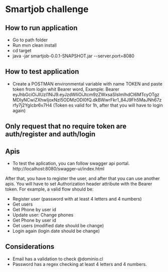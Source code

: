 # Smartjob challenge
## How to run application
* Go to path folder
* Run mvn clean install
* cd target
* java -jar smartjob-0.0.1-SNAPSHOT.jar --server.port=8080

## How to test application
* Create a POSTMAN environmental variable with name TOKEN and paste token from login whit Bearer word, Example: Bearer eyJhbGciOiJIUzI1NiJ9.eyJzdWIiOiJtcm9zZWxsaSIsImlhdCI6MTcyOTgzMDIyNCwiZXhwIjoxNzI5ODMzODI0fQ.dkBWwrFkr1_84J9Fh5MaJNh67zrfy7j2YgIcbr6v7H4 (Token es valid for 1h, after that you will have to login again)

## Only request that no require token are auth/register and auth/login

## Apis
* To test the aplication, you can follow swagger api portal.
http://localhost:8080/swagger-ui/index.html

After that, you have to register the user, and after that you can use another apis. You will have to set Authorization header attribute with the Bearer token. For example, a valid flow should be:
* Register user (password with at least 4 letters and 4 numbers)
* Get users
* Get Phone by user id
* Update user:  Change phones 
* Get Phone by user id
* Get users (modified date should be change)
* Login again (login date should be change)

## Considerations
* Email has a validation to check @dominio.cl
* Password has a regex checking at least 4 letters and 4 numbers.